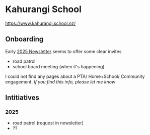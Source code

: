 # Kahurangi School

https://www.kahurangi.school.nz/


## Onboarding


Early [2025 Newsletter](https://www.kahurangi.school.nz/wp-content/uploads/sites/141/2025/02/Newsletter-1-14.2.2025.pdf) seems to offer some clear invites
- road patrol
- school board meeting (when it's happening)

I could not find any pages about a PTA/ Home+School/ Community engagement.
_If you find this info, please let me know_

## Intitiatives

### 2025

- road patrol (request in newsletter)
- ??
